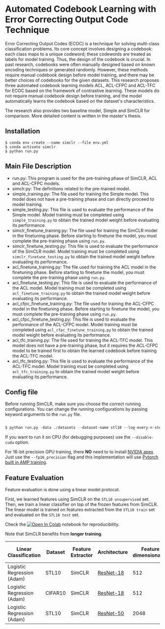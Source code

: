 # Automated Codebook Learning with Error Correcting Output Code Technique

Error Correcting Output Codes (ECOC) is a technique for solving multi-class classification problems. Its core concept involves designing a codebook: each class maps to a unique codeword; these codewords are treated as labels for model training. Thus, the design of the codebook is crucial. In past research, codebooks were often manually designed based on known encoding techniques or generated randomly. However, these methods require manual codebook design before model training, and there may be better choices of codebooks for the given datasets. This research proposes three automated codebook learning models ACL, ACL-CFPC and ACL-TFC for ECOC based on the framework of contrastive learning. These models do not require manual codebook design before training, and the model automatically learns the codebook based on the dataset's characteristics. 

The research also provides two baseline model, Simple and SimCLR for comparison. More detailed content is written in the master's thesis.
## Installation

```
$ conda env create --name simclr --file env.yml
$ conda activate simclr
$ python run.py
```

## Main File Description
* run.py: This program is used for the pre-training phase of SimCLR, ACL and ACL-CFPC models.
* simclr.py: The definitions related to the pre-trained model.
* simple_training.py: The file used for training the Simple model. This model does not have a pre-training phase and can directly proceed to model training.
* simple_testing.py: This file is used to evaluate the performance of the Simple model. Model training must be completed using `simple_training.py` to obtain the trained model weight before evaluating its performance.
* simclr_finetune_training.py: The file used for training the SimCLR model in the finetuning phase. Before starting to finetune the model, you must complete the pre-training phase using `run.py`.
* simclr_finetune_testing.py: This file is used to evaluate the performance of the SimCLR model. Model training must be completed using `simclr_finetune_testing.py` to obtain the trained model weight before evaluating its performance.
* acl_finetune_training.py: The file used for training the ACL model in the finetuning phase. Before starting to finetune the model, you must complete the pre-training phase using `run.py`.
* acl_finetune_testing.py: This file is used to evaluate the performance of the ACL model. Model training must be completed using `acl_finetune_training.py` to obtain the trained model weight before evaluating its performance.
* acl_cfpc_finetune_training.py: The file used for training the ACL-CFPC model in the finetuning phase. Before starting to finetune the model, you must complete the pre-training phase using `run.py`.
* acl_cfpc_finetune_testing.py: This file is used to evaluate the performance of the ACL-CFPC model. Model training must be completed using `acl_cfpc_finetune_training.py` to obtain the trained model weight before evaluating its performance.
* acl_tfc_training.py: The file used for training the ACL-TFC model. This model does not have a pre-training phase, but it requires the ACL-CFPC model to be trained first to obtain the learned codebook before training the ACL-TFC model.
* acl_tfc_testing.py: This file is used to evaluate the performance of the ACL-TFC model. Model training must be completed using `acl_tfc_training.py` to obtain the trained model weight before evaluating its performance.


## Config file

Before running SimCLR, make sure you choose the correct running configurations. You can change the running configurations by passing keyword arguments to the ```run.py``` file.

```python

$ python run.py -data ./datasets --dataset-name stl10 --log-every-n-steps 100 --epochs 100 

```

If you want to run it on CPU (for debugging purposes) use the ```--disable-cuda``` option.

For 16-bit precision GPU training, there **NO** need to to install [NVIDIA apex](https://github.com/NVIDIA/apex). Just use the ```--fp16_precision``` flag and this implementation will use [Pytorch built in AMP training](https://pytorch.org/docs/stable/notes/amp_examples.html).

## Feature Evaluation

Feature evaluation is done using a linear model protocol. 

First, we learned features using SimCLR on the ```STL10 unsupervised``` set. Then, we train a linear classifier on top of the frozen features from SimCLR. The linear model is trained on features extracted from the ```STL10 train``` set and evaluated on the ```STL10 test``` set. 

Check the [![Open In Colab](https://colab.research.google.com/assets/colab-badge.svg)](https://github.com/sthalles/SimCLR/blob/simclr-refactor/feature_eval/mini_batch_logistic_regression_evaluator.ipynb) notebook for reproducibility.

Note that SimCLR benefits from **longer training**.

| Linear Classification      | Dataset | Feature Extractor | Architecture                                                                    | Feature dimensionality | Projection Head dimensionality | Epochs | Top1 % |
|----------------------------|---------|-------------------|---------------------------------------------------------------------------------|------------------------|--------------------------------|--------|--------|
| Logistic Regression (Adam) | STL10   | SimCLR            | [ResNet-18](https://drive.google.com/open?id=14_nH2FkyKbt61cieQDiSbBVNP8-gtwgF) | 512                    | 128                            | 100    | 74.45  |
| Logistic Regression (Adam) | CIFAR10 | SimCLR            | [ResNet-18](https://drive.google.com/open?id=1lc2aoVtrAetGn0PnTkOyFzPCIucOJq7C) | 512                    | 128                            | 100    | 69.82  |
| Logistic Regression (Adam) | STL10   | SimCLR            | [ResNet-50](https://drive.google.com/open?id=1ByTKAUsdm_X7tLcii6oAEl5qFRqRMZSu) | 2048                   | 128                            | 50     | 70.075 |
